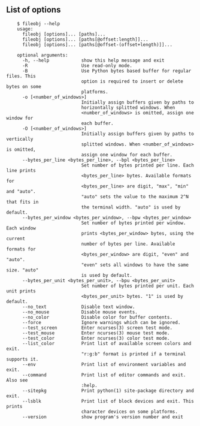 ## List of options

        $ fileobj --help
        usage: 
          fileobj [options]... [paths]...
          fileobj [options]... [paths[@offset:length]]...
          fileobj [options]... [paths[@offset-(offset+length)]]...
        
        optional arguments:
          -h, --help            show this help message and exit
          -R                    Use read-only mode.
          -B                    Use Python bytes based buffer for regular files. This
                                option is required to insert or delete bytes on some
                                platforms.
          -o [<number_of_windows>]
                                Initially assign buffers given by paths to
                                horizontally splitted windows. When
                                <number_of_windows> is omitted, assign one window for
                                each buffer.
          -O [<number_of_windows>]
                                Initially assign buffers given by paths to vertically
                                splitted windows. When <number_of_windows> is omitted,
                                assign one window for each buffer.
          --bytes_per_line <bytes_per_line>, --bpl <bytes_per_line>
                                Set number of bytes printed per line. Each line prints
                                <bytes_per_line> bytes. Available formats for
                                <bytes_per_line> are digit, "max", "min" and "auto".
                                "auto" sets the value to the maximum 2^N that fits in
                                the terminal width. "auto" is used by default.
          --bytes_per_window <bytes_per_window>, --bpw <bytes_per_window>
                                Set number of bytes printed per window. Each window
                                prints <bytes_per_window> bytes, using the current
                                number of bytes per line. Available formats for
                                <bytes_per_window> are digit, "even" and "auto".
                                "even" sets all windows to have the same size. "auto"
                                is used by default.
          --bytes_per_unit <bytes_per_unit>, --bpu <bytes_per_unit>
                                Set number of bytes printed per unit. Each unit prints
                                <bytes_per_unit> bytes. "1" is used by default.
          --no_text             Disable text window.
          --no_mouse            Disable mouse events.
          --no_color            Disable color for buffer contents.
          --force               Ignore warnings which can be ignored.
          --test_screen         Enter ncurses(3) screen test mode.
          --test_mouse          Enter ncurses(3) mouse test mode.
          --test_color          Enter ncurses(3) color test mode.
          --list_color          Print list of available screen colors and exit.
                                "r:g:b" format is printed if a terminal supports it.
          --env                 Print list of environment variables and exit.
          --command             Print list of editor commands and exit. Also see
                                :help.
          --sitepkg             Print python(1) site-package directory and exit.
          --lsblk               Print list of block devices and exit. This prints
                                character devices on some platforms.
          --version             show program's version number and exit
